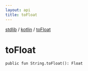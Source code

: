 ```yaml
---
layout: api
title: toFloat
---
```

[stdlib](../index.html) / [kotlin](index.html) / [toFloat](toFloat.html)

# toFloat

```
public fun String.toFloat(): Float
```
